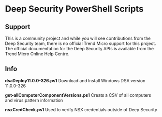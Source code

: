 # Deep Security PowerShell Scripts

## Support
This is a community project and while you will see contributions from the Deep Security team, there is no official Trend Micro support for this project. 
The official documentation for the Deep Security APIs is available from the Trend Micro Online Help Centre.

## Info

**dsaDeploy11.0.0-326.ps1**
Download and Install Windows DSA version 11.0.0-326

**get-allComputerComponentVersions.ps1**
Creats a CSV of all computers and virus pattern information 

**nsxCredCheck.ps1**
Used to verify NSX credentials outside of Deep Security

